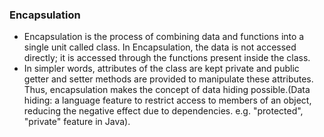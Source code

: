 <h3> Encapsulation </h3> 

- Encapsulation is the process of combining data and functions into a single unit called class. In Encapsulation, the data is not accessed directly; it is accessed through the functions present inside the class. 
- In simpler words, attributes of the class are kept private and public getter and setter methods are provided to manipulate these attributes. Thus, encapsulation makes the concept of data hiding possible.(Data hiding: a language feature to restrict access to members of an object, reducing the negative effect due to dependencies. e.g. "protected", "private" feature in Java).
